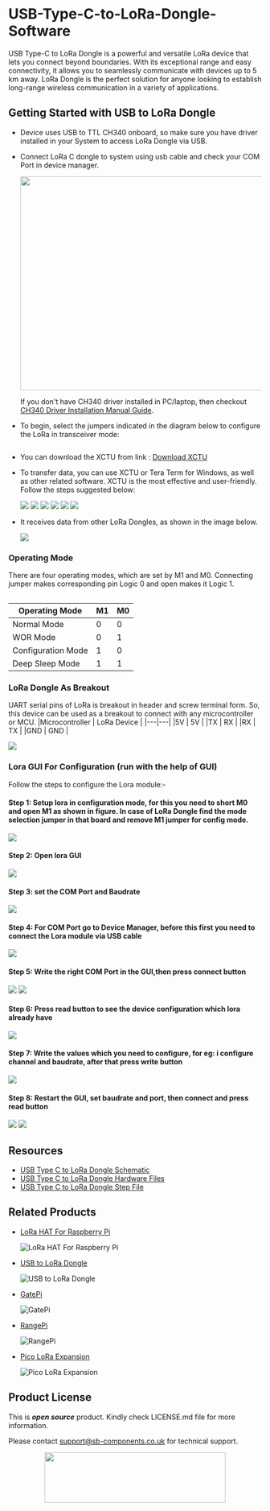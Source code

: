 # USB-Type-C-to-LoRa-Dongle-Software

USB Type-C to LoRa Dongle is a powerful and versatile LoRa device that lets you connect beyond boundaries. With its exceptional range and easy connectivity, it allows you to seamlessly communicate with devices up to 5 km away. LoRa Dongle is the perfect solution for anyone looking to establish long-range wireless communication in a variety of applications.

<!--
<img src = "https://github.com/sbcshop/Usb_To_LoRa_Dongle_Software/blob/main/Images/lora_usb.png"/>
-->

## Getting Started with USB to LoRa Dongle
* Device uses USB to TTL CH340 onboard, so make sure you have driver installed in your System to access LoRa Dongle via USB.
* Connect LoRa C dongle to system using usb cable and check your COM Port in device manager.
    
    <img src="https://github.com/sbcshop/NFC_Module/blob/main/images/device_manager_comport_view.png" width="584" height="425">

    If you don't have CH340 driver installed in PC/laptop, then checkout [CH340 Driver Installation Manual Guide](https://github.com/sbcshop/NFC_Module/blob/main/documents/CH340%20Driver%20installation%20steps.pdf).

* To begin, select the jumpers indicated in the diagram below to configure the LoRa in transceiver mode:

  <img src = ""/>

* You can download the XCTU from link : [Download XCTU](https://hub.digi.com/support/products/xctu/)
   
* To transfer data, you can use XCTU or Tera Term for Windows, as well as other related software. XCTU is the most effective and user-friendly. 
  Follow the steps suggested below:

  <img src = "https://github.com/sbcshop/Usb_To_LoRa_Dongle_Software/blob/main/Images/img4.png"/>
  <img src = "https://github.com/sbcshop/Usb_To_LoRa_Dongle_Software/blob/main/Images/img5.png"/>
  <img src = "https://github.com/sbcshop/Usb_To_LoRa_Dongle_Software/blob/main/Images/img6.png"/>
  <img src = "https://github.com/sbcshop/Usb_To_LoRa_Dongle_Software/blob/main/Images/img7.png"/>
  <img src = "https://github.com/sbcshop/Usb_To_LoRa_Dongle_Software/blob/main/Images/img10.png"/>
  <img src = "https://github.com/sbcshop/Usb_To_LoRa_Dongle_Software/blob/main/Images/img11.png"/>

* It receives data from other LoRa Dongles, as shown in the image below.
  
  <img src = "https://github.com/sbcshop/Usb_To_LoRa_Dongle_Software/blob/main/Images/img12.png"/>

### Operating Mode
 There are four operating modes, which are set by M1 and M0. Connecting jumper makes corresponding pin Logic 0 and open makes it Logic 1. 
 
 <img src = ""/>
 
 |Operating Mode | M1 | M0 |
 |---|---|---|
 |Normal Mode | 0 | 0 |
 |WOR Mode | 0 | 1 |
 |Configuration Mode | 1 | 0 |
 |Deep Sleep Mode | 1 | 1 |

### LoRa Dongle As Breakout
UART serial pins of LoRa is breakout in header and screw terminal form. So, this device can be used as a breakout to connect with any microcontroller or MCU. 
 |Microcontroller | LoRa Device |
 |---|---|
 |5V | 5V |
 |TX | RX |
 |RX | TX |
 |GND | GND |

<img src = "https://github.com/sbcshop/Usb_To_LoRa_Dongle_Software/blob/main/Images/img14.jpg"/>

### Lora GUI For Configuration (run with the help of GUI)

 Follow the steps to configure the Lora module:-

 #### Step 1: Setup lora in configuration mode, for this you need to short M0 and open M1 as shown in figure. In case of LoRa Dongle find the mode selection jumper in that board and remove M1 jumper for config mode.
 
  <img src= "https://github.com/sbcshop/Usb_To_LoRa_Dongle_Software/blob/main/Images/img2.jpg" />
 
#### Step 2: Open lora GUI 
 <img src= "https://github.com/sbcshop/Lora-HAT-for-Raspberry-Pi/blob/main/images/img_1.png" />

#### Step 3: set the COM Port and Baudrate
  <img src= "https://github.com/sbcshop/Lora-HAT-for-Raspberry-Pi/blob/main/images/img_2.png" />
 
#### Step 4: For COM Port go to Device Manager, before this first you need to connect the Lora module via USB cable 
  <img src= "https://github.com/sbcshop/Lora-HAT-for-Raspberry-Pi/blob/main/images/img_7.png" />
 
#### Step 5: Write the right COM Port in the GUI,then press connect button
  <img src= "https://github.com/sbcshop/Lora-HAT-for-Raspberry-Pi/blob/main/images/img_8.png" />
  <img src= "https://github.com/sbcshop/Lora-HAT-for-Raspberry-Pi/blob/main/images/img_9.png" />

#### Step 6: Press read button to see the device configuration which lora already have
  <img src= "https://github.com/sbcshop/Lora-HAT-for-Raspberry-Pi/blob/main/images/img__10.png" />
 
#### Step 7: Write the values which you need to configure, for eg: i configure channel and baudrate, after that press write button
  <img src= "https://github.com/sbcshop/Lora-HAT-for-Raspberry-Pi/blob/main/images/img_13.png" />
 
#### Step 8: Restart the GUI, set baudrate and port, then connect and press read button 
  <img src= "https://github.com/sbcshop/Lora-HAT-for-Raspberry-Pi/blob/main/images/img_14.png" />
  <img src= "https://github.com/sbcshop/Lora-HAT-for-Raspberry-Pi/blob/main/images/img_15.png" />


## Resources
* [USB Type C to LoRa Dongle Schematic](https://github.com/sbcshop/USB_Type_C_to_LoRa_Dongle_Hardware/blob/main/Design%20Data/SCH%20LoRa%20C.pdf)
* [USB Type C to LoRa Dongle Hardware Files](https://github.com/sbcshop/USB_Type_C_to_LoRa_Dongle_Hardware)
* [USB Type C to LoRa Dongle Step File](https://github.com/sbcshop/USB_Type_C_to_LoRa_Dongle_Hardware/blob/main/Mechanical%20Data/Step_LoRa_C.step)


## Related Products
  * [LoRa HAT For Raspberry Pi](https://shop.sb-components.co.uk/products/lora-hat-433mhz-868mhz) 
  
     ![LoRa HAT For Raspberry Pi](https://cdn.shopify.com/s/files/1/1217/2104/products/lora.jpg?v=1670911119&width=300)
    
  * [USB to LoRa Dongle](https://shop.sb-components.co.uk/products/lo-fi?variant=41026475753555) 
   
     ![USB to LoRa Dongle](https://shop.sb-components.co.uk/cdn/shop/products/05_2.png?v=1678712489&width=300)   

  * [GatePi](https://shop.sb-components.co.uk/products/gatepi?variant=39756684066899) 
   
     ![GatePi](https://shop.sb-components.co.uk/cdn/shop/products/GatePi-4channelRelayBoardwithLoRaModulebasedonRP2040.jpg?v=1647335212&width=300) 

  * [RangePi](https://shop.sb-components.co.uk/products/range-pi?variant=39744084705363) 
   
     ![RangePi](https://shop.sb-components.co.uk/cdn/shop/products/1_54b19023-5d19-4f55-acea-af894f2d00c6.png?v=1646815358&width=300)

  * [Pico LoRa Expansion](https://shop.sb-components.co.uk/products/pico-lora-expansion-868mhz?_pos=5&_sid=8faf72598&_ss=r) 
   
     ![Pico LoRa Expansion](https://shop.sb-components.co.uk/cdn/shop/products/pico-expansioonpng_1_2525bf59-655f-421d-ac62-71e706c96060.png?v=1647321524&width=300)

 
## Product License

This is ***open source*** product. Kindly check LICENSE.md file for more information.

Please contact support@sb-components.co.uk for technical support.
<p align="center">
  <img width="360" height="100" src="https://cdn.shopify.com/s/files/1/1217/2104/files/Logo_sb_component_3.png?v=1666086771&width=300">
</p>
